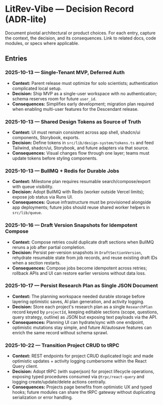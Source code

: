 # LitRev-Vibe — Decision Record (ADR-lite)

Document pivotal architectural or product choices. For each entry, capture the context, the decision, and its consequences. Link to related docs, code modules, or specs where applicable.

## Entries

### 2025-10-13 — Single-Tenant MVP, Deferred Auth
- **Context:** Parent release must optimize for solo scientists; authentication complicated local setup.
- **Decision:** Ship MVP as a single-user workspace with no authentication; schema reserves room for future `user_id`.
- **Consequences:** Simplifies early development; migration plan required when enabling multi-user features for the Descendant release.

### 2025-10-13 — Shared Design Tokens as Source of Truth
- **Context:** UI must remain consistent across app shell, shadcn/ui components, Storybook, exports.
- **Decision:** Define tokens in `src/lib/design-system/tokens.ts` and feed Tailwind, shadcn/ui, Storybook, and future adapters via that source.
- **Consequences:** Visual changes flow through one layer; teams must update tokens before styling components.

### 2025-10-13 — BullMQ + Redis for Durable Jobs
- **Context:** Milestone plan requires resumable search/compose/export with queue visibility.
- **Decision:** Adopt BullMQ with Redis (worker outside Vercel limits); expose job status via Runs UI.
- **Consequences:** Queue infrastructure must be provisioned alongside app deployments; future jobs should reuse shared worker helpers in `src/lib/queue`.

### 2025-10-16 — Draft Version Snapshots for Idempotent Compose
- **Context:** Compose retries could duplicate draft sections when BullMQ reruns a job after partial completion.
- **Decision:** Persist per-version snapshots in `DraftSectionVersion`, rehydrate resumable state from job records, and reuse existing draft IDs when a section restarts.
- **Consequences:** Compose jobs become idempotent across retries; rollback APIs and UI can restore earlier versions without data loss.

### 2025-10-17 — Persist Research Plan as Single JSON Document
- **Context:** The planning workspace needed durable storage before layering optimistic saves, AI plan generation, and activity logging.
- **Decision:** Store each project's research plan as a single `ResearchPlan` record keyed by `projectId`, keeping editable sections (scope, questions, query strategy, outline) as JSON but exposing text payloads via the API.
- **Consequences:** Planning UI can hydrate/sync with one endpoint, optimistic mutations stay simple, and future AI/autosave features can enrich the same record without schema sprawl.

### 2025-10-22 — Transition Project CRUD to tRPC
- **Context:** REST endpoints for project CRUD duplicated logic and made optimistic updates + activity logging cumbersome within the React Query client.
- **Decision:** Adopt tRPC (with superjson) for project lifecycle operations, exposing typed procedures consumed via `@trpc/react-query` and logging create/update/delete actions centrally.
- **Consequences:** Projects page benefits from optimistic UX and typed hooks; future modules can share the tRPC gateway without duplicating serialization or error handling.
